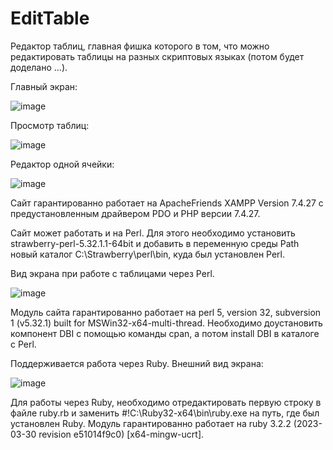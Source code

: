 # EditTable
Редактор таблиц, главная фишка которого в том, что можно редактировать таблицы на разных скриптовых языках (потом будет доделано ...).

Главный экран:

![image](https://user-images.githubusercontent.com/10297748/233468988-55e489b6-1931-4f74-9d9c-72bcb7b929e5.png)

Просмотр таблиц:

![image](https://user-images.githubusercontent.com/10297748/233469132-6be058b6-e369-4e2a-8ee7-60eeaa0cf4a4.png)

Редактор одной ячейки:

![image](https://user-images.githubusercontent.com/10297748/233696115-d4051d01-3a54-4748-a651-1cc3be7bd8c8.png)

Сайт гарантированно работает на ApacheFriends XAMPP Version 7.4.27 с предустановленным драйвером PDO и PHP версии 7.4.27.

Сайт может работать и на Perl. Для этого необходимо установить strawberry-perl-5.32.1.1-64bit и добавить в переменную среды Path новый каталог C:\Strawberry\perl\bin\, куда был установлен Perl.

Вид экрана при работе с таблицами через Perl.

![image](https://user-images.githubusercontent.com/10297748/233806376-c619a10f-9550-4049-a13a-dcaf197985e3.png)

Модуль сайта гарантированно работает на perl 5, version 32, subversion 1 (v5.32.1) built for MSWin32-x64-multi-thread. Необходимо доустановить компонент DBI с помощью команды cpan, а потом install DBI в каталоге с Perl.

Поддерживается работа через Ruby. Внешний вид экрана:

![image](https://user-images.githubusercontent.com/10297748/233828976-af11a004-3f1c-4742-96e6-3b569c631755.png)

Для работы через Ruby, необходимо отредактировать первую строку в файле ruby.rb и заменить #!C:\Ruby32-x64\bin\ruby.exe на путь, где был установлен Ruby. Модуль гарантированно работает на ruby 3.2.2 (2023-03-30 revision e51014f9c0) [x64-mingw-ucrt].
